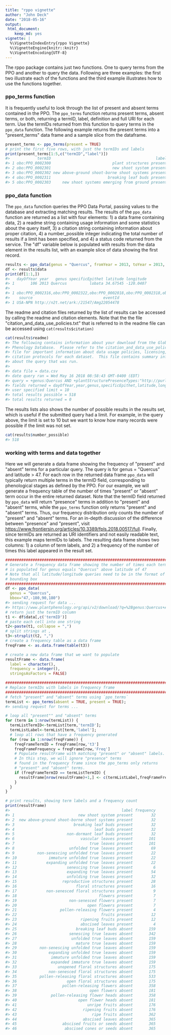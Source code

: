 ```yaml
---
title: "rppo vignette"
author: "John Deck"
date: "2018-05-16"
output:
 html_document:
    keep_md: yes
vignette: |
  %\VignetteIndexEntry{rppo Vignette} 
  %\VignetteEngine{knitr::knitr}
  %\VignetteEncoding{UTF-8}
---
```




The rppo package contains just two functions.  One to query terms from the PPO and another to query the data.  Following are three examples: the first two illustrate each of the functions and the third example illustrates how to use the functions together.

### ppo_terms function
It is frequently useful to look through the list of present and absent terms contained in the PPO.   The `ppo_terms` function returns present terms, absent terms, or both, returning a termID, label, definition and full URI for each term.  Use the termIDs returned from this function to query terms in the `ppo_data` function.  The following example returns the present terms into a "present_terms" data frame and a sample slice from the dataframe.


```r
present_terms <- ppo_terms(present = TRUE)
# print the first five rows, with just the termIDs and labels
print(present_terms[1:5,c("termID","label")])
#>            termID                                              label
#> 1 obo:PPO_0002300                           plant structures present
#> 2 obo:PPO_0002301                           new shoot system present
#> 3 obo:PPO_0002302 new above-ground shoot-borne shoot systems present
#> 4 obo:PPO_0002311                         breaking leaf buds present
#> 5 obo:PPO_0002303     new shoot systems emerging from ground present
```

### ppo_data function
The `ppo_data` function queries the PPO Data Portal, passing values to the database and extracting matching results. The results of the `ppo_data` function are returned as a list with four elements: 1) a data frame containing data, 2) a readme string containing usage information and some statistics about the query itself, 3) a citation string containing information about proper citation, 4) a number_possible integer indicating the total number of results if a limit has been specified, and 4) a status code returned from the service. The "df" variable below is populated with results from the data element in the results list, with an example
slice of data showing the first record.


```r
results <- ppo_data(genus = "Quercus", fromYear = 2013, toYear = 2013, fromDay = 100, toDay = 110, termID = 'obo:PPO_0002313', limit = 10)
df <- results$data
print(df[1:1,])
#>   dayOfYear year   genus specificEpithet latitude longitude
#> 1       106 2013 Quercus          lobata 34.67545 -120.0407
#>                                                                                                                                                                                                                                            termID
#> 1 obo:PPO_0002316,obo:PPO_0002322,obo:PPO_0002018,obo:PPO_0002318,obo:PPO_0002022,obo:PPO_0002312,obo:PPO_0002313,obo:PPO_0002014,obo:PPO_0002024,obo:PPO_0002015,obo:PPO_0002000,obo:PPO_0002017,obo:PPO_0002020,obo:PPO_0002320,obo:PPO_0002315
#>    source                               eventId
#> 1 USA-NPN http://n2t.net/ark:/21547/Amg22054478
```

The readme and citation files returned by the list of results can be accessed by calling the readme and citation elements.  Note that the the file "citation_and_data_use_policies.txt" that is referred to in the readme file can be accessed using `cat(results$citation)` 

```r
cat(results$readme)
#> The following contains information about your download from the Global Plant 
#> Phenology Database.  Please refer to the citation_and_data_use_policies.txt 
#> file for important information about data usage policies, licensing, and 
#> citation protocols for each dataset.  This file contains summary information 
#> about the query that was run.  
#> 
#> data file = data.csv
#> date query ran = Wed May 16 2018 08:58:43 GMT-0400 (EDT)
#> query = +genus:Quercus AND +plantStructurePresenceTypes:"http://purl.obolibrary.org/obo/PPO_0002313" AND +year:>=2013 AND +year:<=2013 AND +dayOfYear:>=100 AND +dayOfYear:<=110 AND source:USA-NPN,NEON
#> fields returned = dayOfYear,year,genus,specificEpithet,latitude,longitude,source,eventId
#> user specified limit = 10
#> total results possible = 518
#> total results returned = 0
```

The results lists also shows the number of possible results in the results set, which is useful if the submitted query had a limit.  For example, in the query above, the limit is set to 10 but we want to know how many records were possible if the limit was not set.

```r
cat(results$number_possible)
#> 518
```

### working with terms and data together
Here we will generate a data frame showing the frequency of "present" and "absent" terms for a particular query.  The query is for genus = "Quercus" and latitude > 47.  For each row in the returned data frame `ppo_data` will typically return multiple terms in the termID field, corresponding to phenological stages as defined by the PPO.  For our example, we will generate a frequency table of the number of times "present" or "absent" term occur in the entire returned dataset.  Note that the termID field returned by `ppo_data` will return "presence" terms in addition to "present" and "absent" terms, while the `ppo_terms` function only returns "present" and "absent" terms.  Thus, our frequency distribution only counts the number of "present" and "absent" terms.  For an in-depth discussion of the difference between "presence" and "present", visit https://www.frontiersin.org/articles/10.3389/fpls.2018.00517/full.  Finally, since termIDs are returned as URI identifiers and not easily readable text, this example maps termIDs to labels. The resulting data frame shows two columns: 1) a column of term labels, and 2) a frequency of the number of times this label appeared in the result set. 


```r
###############################################################################
# Generate a frequency data frame showing the number of times each termID
# is populated for genus equals "Quercus" above latitude of 47
# Note that all latitude/longitude queries need to be in the format of a
# bounding box
###############################################################################
df <- ppo_data(
  genus = "Quercus", 
  bbox="47,-180,90,180")
#> sending request for data ...
#> https://www.plantphenology.org/api/v2/download/?q=%2Bgenus:Quercus+AND+%2Blatitude:>=47+AND+%2Blatitude:<=90+AND+%2Blongitude:>=-180+AND+%2Blongitude:<=180+AND+source:USA-NPN,NEON&source=latitude,longitude,year,dayOfYear,termID
# return just the termID column
t1 <- df$data[,c('termID')]
# paste each cell into one string
t2<-paste(t1, collapse = ",")
# split strings at ,
t3<-strsplit(t2, ",")
# create a frequency table as a data frame
freqFrame <- as.data.frame(table(t3))

# create a new data frame that we want to populate
resultFrame <- data.frame(
  label = character(), 
  frequency = integer(), 
  stringsAsFactors = FALSE)

###############################################################################
# Replace termIDs with labels in frequency frame
###############################################################################
# fetch "present" and "absent" terms using `ppo_terms`
termList <- ppo_terms(absent = TRUE, present = TRUE);
#> sending request for terms ...

# loop all "present"" and "absent" terms
for (term in 1:nrow(termList)) {
  termListTermID<-termList[term,'termID'];
  termListLabel<-termList[term,'label'];
  # loop all rows that have a frequency generated
  for (row in 1:nrow(freqFrame)) {
    freqFrameTermID = freqFrame[row,'t3']
    freqFrameFrequency = freqFrame[row,'Freq']
    # Populate resultFrame with matching "present" or "absent" labels.
    # In this step, we will ignore "presence" terms
    # found in the frequency frame since the ppo_terms only returns
    # "present" and "absent" terms. 
    if (freqFrameTermID == termListTermID) {
      resultFrame[nrow(resultFrame)+1,] <- c(termListLabel,freqFrameFrequency)
    }
  }
}

# print results, showing term labels and a frequency count
print(resultFrame)
#>                                                 label frequency
#> 1                            new shoot system present        32
#> 2  new above-ground shoot-borne shoot systems present        32
#> 3                          breaking leaf buds present        32
#> 4                                   leaf buds present        32
#> 5                       non-dormant leaf buds present        32
#> 6                             vascular leaves present       101
#> 7                                 true leaves present       101
#> 8                        unfolded true leaves present        69
#> 9          non-senescing unfolded true leaves present        22
#> 10              immature unfolded true leaves present        22
#> 11             expanding unfolded true leaves present        22
#> 12                      senescing true leaves present         6
#> 13                      expanding true leaves present        54
#> 14                      unfolding true leaves present        32
#> 15                    reproductive structures present        28
#> 16                          floral structures present        16
#> 17             non-senesced floral structures present         9
#> 18                                    flowers present         7
#> 19                       non-senesced flowers present         7
#> 20                               open flowers present         7
#> 21                   pollen-releasing flowers present         4
#> 22                                     fruits present        12
#> 23                            ripening fruits present        12
#> 24                            abscised leaves present         4
#> 25                          breaking leaf buds absent       159
#> 26                       senescing true leaves absent       342
#> 27                        unfolded true leaves absent       159
#> 28                          mature true leaves absent       159
#> 29          non-senescing unfolded true leaves absent       159
#> 30              expanding unfolded true leaves absent       159
#> 31               immature unfolded true leaves absent       159
#> 32               expanded immature true leaves absent       159
#> 33                  unopened floral structures absent       175
#> 34              non-senesced floral structures absent       175
#> 35          pollen-releasing floral structures absent       533
#> 36                      open floral structures absent       175
#> 37                    pollen-releasing flowers absent       358
#> 38                                open flowers absent       181
#> 39               pollen-releasing flower heads absent       358
#> 40                           open flower heads absent       181
#> 41                               unripe fruits absent       176
#> 42                             ripening fruits absent       176
#> 43                                 ripe fruits absent       362
#> 44                             abscised leaves absent       365
#> 45                    abscised fruits or seeds absent       365
#> 46                     abscised cones or seeds absent       365
```
